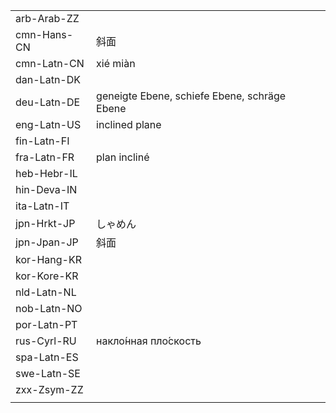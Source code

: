 | | | |
|-|-|-|
| arb-Arab-ZZ |  |  |
| cmn-Hans-CN | 斜面 |  |
| cmn-Latn-CN | xié miàn |  |
| dan-Latn-DK |  |  |
| deu-Latn-DE | geneigte Ebene, schiefe Ebene, schräge Ebene |  |
| eng-Latn-US | inclined plane |  |
| fin-Latn-FI |  |  |
| fra-Latn-FR | plan incliné |  |
| heb-Hebr-IL |  |  |
| hin-Deva-IN |  |  |
| ita-Latn-IT |  |  |
| jpn-Hrkt-JP | しゃめん |  |
| jpn-Jpan-JP | 斜面 |  |
| kor-Hang-KR |  |  |
| kor-Kore-KR |  |  |
| nld-Latn-NL |  |  |
| nob-Latn-NO |  |  |
| por-Latn-PT |  |  |
| rus-Cyrl-RU | накло́нная пло́скость |  |
| spa-Latn-ES |  |  |
| swe-Latn-SE |  |  |
| zxx-Zsym-ZZ |  |  |
|  |  |  |